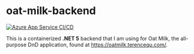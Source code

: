 # oat-milk-backend
[![Azure App Service CI/CD](https://github.com/terencequ/oat-milk-backend/actions/workflows/main_oat-milk-backend.yml/badge.svg)](https://github.com/terencequ/oat-milk-backend/actions/workflows/main_oat-milk-backend.yml)

This is a containerized **.NET 5** backend that I am using for Oat Milk, the all-purpose DnD application, found at https://oatmilk.terencequ.com/.
